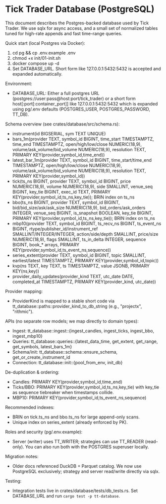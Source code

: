 # Tick Trader Database (PostgreSQL)

This document describes the Postgres-backed database used by Tick Trader. We use sqlx for async access, and a small set of normalized tables tuned for high-rate appends and fast time-range queries.

Quick start (local Postgres via Docker):
1. cd pg && cp .env.example .env
2. chmod +x init/01-init.sh
3. docker compose up -d
4. Set DATABASE_URL. Short form like 127.0.0.1:5432:5432 is accepted and expanded automatically.

Environment:
- DATABASE_URL: Either a full postgres URL (postgres://user:pass@host:port/tick_trader) or a short form host[:port[:container_port]] like 127.0.0.1:5432:5432 which is expanded using pg/.env defaults (POSTGRES_USER, POSTGRES_PASSWORD, TT_DB).

Schema overview (see crates/database/src/schema.rs):
- instrument(id BIGSERIAL, sym TEXT UNIQUE)
- bars_1m(provider TEXT, symbol_id BIGINT, time_start TIMESTAMPTZ, time_end TIMESTAMPTZ, open/high/low/close NUMERIC(18,9), volume/ask_volume/bid_volume NUMERIC(18,9), resolution TEXT, PRIMARY KEY(provider,symbol_id,time_end))
- latest_bar_1m(provider TEXT, symbol_id BIGINT, time_start/time_end TIMESTAMPTZ, open/high/low/close NUMERIC(18,9), volume/ask_volume/bid_volume NUMERIC(18,9), resolution TEXT, PRIMARY KEY(provider,symbol_id))
- tick(ts_ns BIGINT, provider TEXT, symbol_id BIGINT, price NUMERIC(18,9), volume NUMERIC(18,9), side SMALLINT, venue_seq BIGINT, key_tie BIGINT, exec_id TEXT, PRIMARY KEY(provider,symbol_id,ts_ns,key_tie)); BRIN index on ts_ns
- bbo(ts_ns BIGINT, provider TEXT, symbol_id BIGINT, bid/bid_size/ask/ask_size NUMERIC(18,9), bid_orders/ask_orders INTEGER, venue_seq BIGINT, is_snapshot BOOLEAN, key_tie BIGINT, PRIMARY KEY(provider,symbol_id,ts_ns,key_tie)); BRIN index on ts_ns
- mbp10(provider TEXT, symbol_id BIGINT, ts_recv_ns BIGINT, ts_event_ns BIGINT, rtype/publisher_id/instrument_ref SMALLINT/INTEGER/INTEGER, action/side/depth SMALLINT, price/size NUMERIC(18,9), flags SMALLINT, ts_in_delta INTEGER, sequence BIGINT, book_* arrays, PRIMARY KEY(provider,symbol_id,ts_event_ns,sequence))
- series_extent(provider TEXT, symbol_id BIGINT, topic SMALLINT, earliest/latest TIMESTAMPTZ, PRIMARY KEY(provider,symbol_id,topic))
- kvp(ns TEXT, key TEXT, ts TIMESTAMPTZ, value JSONB, PRIMARY KEY(ns,key))
- provider_daily_updates(provider_kind TEXT, utc_date DATE, completed_at TIMESTAMPTZ, PRIMARY KEY(provider_kind, utc_date))

Provider mapping:
- ProviderKind is mapped to a stable short code via tt_database::paths::provider_kind_to_db_string (e.g., "projectx", "rithmic").

APIs (no separate row models; we map directly to domain types):
- Ingest: tt_database::ingest::{ingest_candles, ingest_ticks, ingest_bbo, ingest_mbp10}
- Queries: tt_database::queries::{latest_data_time, get_extent, get_range, get_symbols, latest_bars_1m}
- Schema/init: tt_database::schema::ensure_schema, get_or_create_instrument_id
- Connection: tt_database::init::{pool_from_env, init_db}

De-duplication & ordering:
- Candles: PRIMARY KEY(provider,symbol_id,time_end)
- Ticks/BBO: PRIMARY KEY(provider,symbol_id,ts_ns,key_tie) with key_tie as sequence tiebreaker when timestamps collide.
- MBP10: PRIMARY KEY(provider,symbol_id,ts_event_ns,sequence)

Recommended indexes:
- BRIN on tick.ts_ns and bbo.ts_ns for large append-only scans.
- Unique index on series_extent (already enforced by PK).

Roles and security (pg/.env.example):
- Server (writer) uses TT_WRITER; strategies can use TT_READER (read-only). You can also run both with the POSTGRES superuser locally.

Migration notes:
- Older docs referenced DuckDB + Parquet catalog. We now use PostgreSQL exclusively; strategy and server read/write directly via sqlx.

Testing:
- Integration tests live in crates/database/tests/db_tests.rs. Set DATABASE_URL and run `cargo test -p tt-database`.
